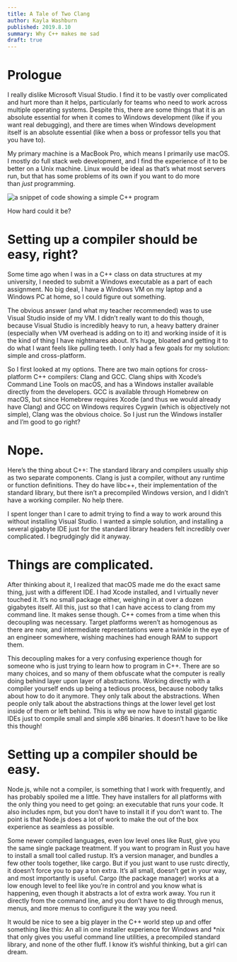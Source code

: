```yaml
---
title: A Tale of Two Clang
author: Kayla Washburn
published: 2019.8.10
summary: Why C++ makes me sad
draft: true
---
```


# Prologue

I really dislike Microsoft Visual Studio. I find it to be vastly over complicated and hurt
more than it helps, particularly for teams who need to work across multiple operating
systems. Despite this, there are some things that it is an absolute essential for when it
comes to Windows development (like if you want real debugging), and there are times when
Windows development itself is an absolute essential (like when a boss or professor tells
you that you have to).

My primary machine is a MacBook Pro, which means I primarily use macOS. I mostly do full
stack web development, and I find the experience of it to be better on a Unix machine.
Linux would be ideal as that’s what most servers run, but that has some problems of its
own if you want to do more than *just* programming.

![a snippet of code showing a simple C++ program](https://cdn.mckayla.cloud/-/713b9687c4974abebb6b9dbb1a02bb5a/hello.avif)

How hard could it be?

# Setting up a compiler should be easy, right?

Some time ago when I was in a C++ class on data structures at my university, I needed to
submit a Windows executable as a part of each assignment. No big deal, I have a Windows
VM on my laptop and a Windows PC at home, so I could figure out something.

The obvious answer (and what my teacher recommended) was to use Visual Studio inside of
my VM. I didn’t really want to do this though, because Visual Studio is incredibly heavy
to run, a heavy battery drainer (especially when VM overhead is adding on to it) and
working inside of it is the kind of thing I have nightmares about. It’s huge, bloated and
getting it to do what I want feels like pulling teeth. I only had a few goals for my
solution: simple and cross-platform.

So I first looked at my options. There are two main options for cross-platform C++
compilers: Clang and GCC. Clang ships with Xcode’s Command Line Tools on macOS, and has a
Windows installer available directly from the developers. GCC is available through
Homebrew on macOS, but since Homebrew requires Xcode (and thus we would already have
Clang) and GCC on Windows requires Cygwin (which is objectively not simple), Clang was the
obvious choice. So I just run the Windows installer and I’m good to go right?

# Nope.

Here’s the thing about C++: The standard library and compilers usually ship as two
separate components. Clang is just a compiler, without any runtime or function
definitions. They do have libc++, their implementation of the standard library, but there
isn’t a precompiled Windows version, and I didn’t have a working compiler. No help there.

I spent longer than I care to admit trying to find a way to work around this without
installing Visual Studio. I wanted a simple solution, and installing a several gigabyte
IDE just for the standard library headers felt incredibly over complicated. I begrudgingly
did it anyway.

# Things are complicated.

After thinking about it, I realized that macOS made me do the exact same thing, just with
a different IDE. I had Xcode installed, and I virtually never touched it. It’s no small
package either, weighing in at over a dozen gigabytes itself. All this, just so that I can
have access to clang from my command line. It makes sense though. C++ comes from a time
when this decoupling was necessary. Target platforms weren’t as homogenous as there are
now, and intermediate representations were a twinkle in the eye of an engineer somewhere,
wishing machines had enough RAM to support them.

This decoupling makes for a very confusing experience though for someone who is just
trying to learn how to program in C++. There are so many choices, and so many of them
obfuscate what the computer is really doing behind layer upon layer of abstractions.
Working directly with a compiler yourself ends up being a tedious process, because nobody
talks about how to do it anymore. They only talk about the abstractions. When people only
talk about the abstractions things at the lower level get lost inside of them or left
behind. This is why we now have to install gigantic IDEs just to compile small and simple
x86 binaries. It doesn’t have to be like this though!

# Setting up a compiler should be easy.

Node.js, while not a compiler, is something that I work with frequently, and has probably
spoiled me a little. They have installers for all platforms with the only thing you need
to get going: an executable that runs your code. It also includes npm, but you don’t have
to install it if you don’t want to. The point is that Node.js does a lot of work to make
the out of the box experience as seamless as possible.

Some newer compiled languages, even low level ones like Rust, give you the same single
package treatment. If you want to program in Rust you have to install a small tool called
rustup. It’s a version manager, and bundles a few other tools together, like cargo. But if
you just want to use rustc directly, it doesn’t force you to pay a ton extra. It’s all
small, doesn’t get in your way, and most importantly is useful. Cargo (the package
manager) works at a low enough level to feel like you’re in control and you know what is
happening, even though it abstracts a lot of extra work away. You run it directly from
the command line, and you don’t have to dig through menus, menus, and more menus to
configure it the way you need.

It would be nice to see a big player in the C++ world step up and offer something like
this: An all in one installer experience for Windows and \*nix that only gives you useful
command line utilities, a precompiled standard library, and none of the other fluff.
I know it’s wishful thinking, but a girl can dream.
